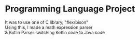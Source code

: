 # Programming Language Project
<p>
It was to use one of C library, "flex/bison" <br>
Using this, I made a math expression parser <br>
& Kotlin Parser switching Kotlin code to Java code
</p>
